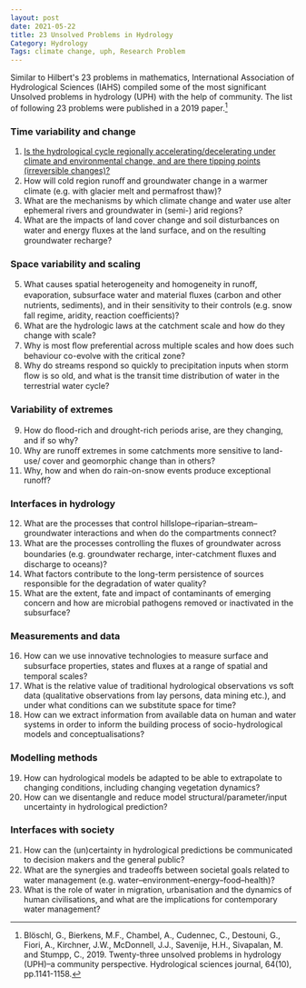 ```yaml
---
layout: post
date: 2021-05-22
title: 23 Unsolved Problems in Hydrology
Category: Hydrology
Tags: climate change, uph, Research Problem
---
```


Similar to Hilbert's 23 problems in mathematics, International Association of
Hydrological Sciences (IAHS) compiled some of the most significant Unsolved
problems in hydrology (UPH) with the help of community. The list of following 23
problems were published in a 2019 paper.[^1]

### Time variability and change
1. [Is the hydrological cycle regionally accelerating/decelerating under climate
and environmental change, and are there tipping points (irreversible
changes)?](|filename|prob_hydrological_cycle_change.md)
2. How will cold region runoﬀ and groundwater change in a warmer climate
(e.g. with glacier melt and permafrost thaw)?
3. What are the mechanisms by which climate change and water use alter
ephemeral rivers and groundwater in (semi-) arid regions?
4. What are the impacts of land cover change and soil disturbances on water
and energy ﬂuxes at the land surface, and on the resulting groundwater
recharge?

### Space variability and scaling
5. What causes spatial heterogeneity and homogeneity in runoﬀ, evaporation,
subsurface water and material ﬂuxes (carbon and other nutrients,
sediments), and in their sensitivity to their controls (e.g. snow fall regime,
aridity, reaction coeﬃcients)?
6. What are the hydrologic laws at the catchment scale and how do they
change with scale?
7. Why is most ﬂow preferential across multiple scales and how does such
behaviour co-evolve with the critical zone?
8. Why do streams respond so quickly to precipitation inputs when storm
ﬂow is so old, and what is the transit time distribution of water in the
terrestrial water cycle?

### Variability of extremes
9. How do ﬂood-rich and drought-rich periods arise, are they changing, and if
so why?
10. Why are runoﬀ extremes in some catchments more sensitive to land-use/
cover and geomorphic change than in others?
11. Why, how and when do rain-on-snow events produce exceptional runoff?

### Interfaces in hydrology
12. What are the processes that control hillslope–riparian–stream–
groundwater interactions and when do the compartments connect?
13. What are the processes controlling the ﬂuxes of groundwater across
boundaries (e.g. groundwater recharge, inter-catchment ﬂuxes and
discharge to oceans)?
14. What factors contribute to the long-term persistence of sources
responsible for the degradation of water quality?
15. What are the extent, fate and impact of contaminants of emerging
concern and how are microbial pathogens removed or inactivated in the
subsurface?

### Measurements and data
16. How can we use innovative technologies to measure surface and
subsurface properties, states and ﬂuxes at a range of spatial and temporal
scales?
17. What is the relative value of traditional hydrological observations vs soft
data (qualitative observations from lay persons, data mining etc.), and
under what conditions can we substitute space for time?
18. How can we extract information from available data on human and water
systems in order to inform the building process of socio-hydrological
models and conceptualisations?

### Modelling methods
19. How can hydrological models be adapted to be able to extrapolate to
changing conditions, including changing vegetation dynamics?
20. How can we disentangle and reduce model structural/parameter/input
uncertainty in hydrological prediction?

### Interfaces with society
21. How can the (un)certainty in hydrological predictions be communicated
to decision makers and the general public?
22. What are the synergies and tradeoﬀs between societal goals related to
water management (e.g. water–environment–energy–food–health)?
23. What is the role of water in migration, urbanisation and the dynamics of
human civilisations, and what are the implications for contemporary water
management?

[^1]: Blöschl, G., Bierkens, M.F., Chambel, A., Cudennec, C., Destouni, G., Fiori, A., Kirchner, J.W., McDonnell, J.J., Savenije, H.H., Sivapalan, M. and Stumpp, C., 2019. Twenty-three unsolved problems in hydrology (UPH)–a community perspective. Hydrological sciences journal, 64(10), pp.1141-1158.
